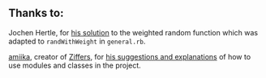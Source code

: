 ## Thanks to:

Jochen Hertle, for [his solution](https://in-thread.sonic-pi.net/t/choosing-random-ints-favouring-large-small/5234/2?u=d0lfyn) to the weighted random function which was adapted to `randWithWeight` in `general.rb`.

[amiika](https://github.com/amiika), creator of [Ziffers](https://github.com/amiika/ziffers), for [his suggestions and explanations](https://github.com/dolphinOfDelphi/20210303-polyphony/issues/7) of how to use modules and classes in the project.
